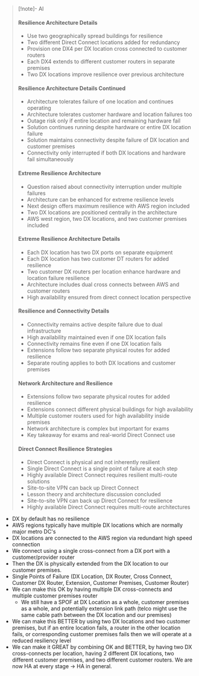 >[!note]- AI
> #### Resilience Architecture Details
> - Use two geographically spread buildings for resilience
> - Two different Direct Connect locations added for redundancy
> - Provision one DX4 per DX location cross connected to customer routers
> - Each DX4 extends to different customer routers in separate premises
> - Two DX locations improve resilience over previous architecture
> #### Resilience Architecture Details Continued
> - Architecture tolerates failure of one location and continues operating
> - Architecture tolerates customer hardware and location failures too
> - Outage risk only if entire location and remaining hardware fail
> - Solution continues running despite hardware or entire DX location failure
> - Solution maintains connectivity despite failure of DX location and customer premises
> - Connectivity only interrupted if both DX locations and hardware fail simultaneously
> #### Extreme Resilience Architecture
> - Question raised about connectivity interruption under multiple failures
> - Architecture can be enhanced for extreme resilience levels
> - Next design offers maximum resilience with AWS region included
> - Two DX locations are positioned centrally in the architecture
> - AWS west region, two DX locations, and two customer premises included
> #### Extreme Resilience Architecture Details
> - Each DX location has two DX ports on separate equipment
> - Each DX location has two customer DT routers for added resilience
> - Two customer DX routers per location enhance hardware and location failure resilience
> - Architecture includes dual cross connects between AWS and customer routers
> - High availability ensured from direct connect location perspective
> #### Resilience and Connectivity Details
> - Connectivity remains active despite failure due to dual infrastructure
> - High availability maintained even if one DX location fails
> - Connectivity remains fine even if one DX location fails
> - Extensions follow two separate physical routes for added resilience
> - Separate routing applies to both DX locations and customer premises
> #### Network Architecture and Resilience
> - Extensions follow two separate physical routes for added resilience
> - Extensions connect different physical buildings for high availability
> - Multiple customer routers used for high availability inside premises
> - Network architecture is complex but important for exams
> - Key takeaway for exams and real-world Direct Connect use
> #### Direct Connect Resilience Strategies
> - Direct Connect is physical and not inherently resilient
> - Single Direct Connect is a single point of failure at each step
> - Highly available Direct Connect requires resilient multi-route solutions
> - Site-to-site VPN can back up Direct Connect
> - Lesson theory and architecture discussion concluded
> - Site-to-site VPN can back up Direct Connect for resilience
> - Highly available Direct Connect requires multi-route architectures

- DX by default has no resilience
- AWS regions typically have multiple DX locations which are normally major metro DC's
- DX locations are connected to the AWS region via redundant high speed connection
- We connect using a single cross-connect from a DX port with a customer/provider router
- Then the DX is physically extended from the DX location to our customer premises.
- Single Points of Failure (DX Location, DX Router, Cross Connect, Customer DX Router, Extension, Customer Premises, Customer Router)
- We can make this OK by having multiple DX cross-connects and multiple customer premises router
	- We still have a SPOF at DX Location as a whole, customer premises as a whole, and potentially extension link path (telco might use the same cable path between the DX location and our premises)
- We can make this BETTER by using two DX locations and two customer premises, but if an entire location fails, a router in the other location fails, or corresponding customer premises fails then we will operate at a reduced resiliency level
- We can make it GREAT by combining OK and BETTER, by having two DX cross-connects per location, having 2 different DX locations, two different customer premises, and two different customer routers. We are now HA at every stage -> HA in general.